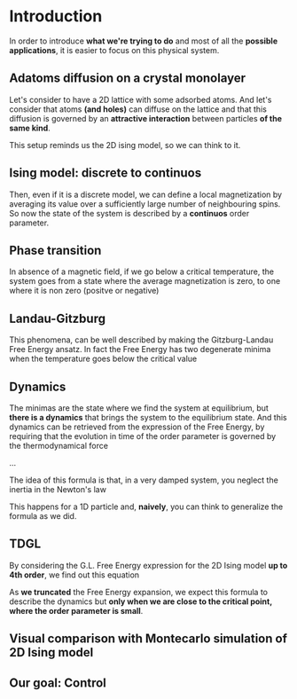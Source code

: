 # Introduction
In order to introduce **what we're trying to do** and most of all the **possible applications**, it is easier to focus on this physical system.

## Adatoms diffusion on a crystal monolayer
Let's consider to have a 2D lattice with some adsorbed atoms.
And let's consider that atoms **(and holes)** can diffuse on the lattice and that this diffusion is governed by an **attractive interaction** between particles **of the same kind**.

This setup reminds us the 2D ising model, so we can think to it.

## Ising model: discrete to continuos
Then, even if it is a discrete model, we can define a local magnetization by averaging its value over a sufficiently large number of neighbouring spins.
So now the state of the system is described by a **continuos** order parameter.

## Phase transition
In absence of a magnetic field, if we go below a critical temperature, the system goes from a state where the average magnetization is zero, to one where it is non zero (positve or negative)

## Landau-Gitzburg
This phenomena, can be well described by making the Gitzburg-Landau Free Energy ansatz.
In fact the Free Energy has two degenerate minima when the temperature goes below the critical value

## Dynamics
The minimas are the state where we find the system at equilibrium, but **there is a dynamics** that brings the system to the equilibrium state.
And this dynamics can be retrieved from the expression of the Free Energy, by requiring that the evolution in time of the order parameter is governed by the thermodynamical force

...

The idea of this formula is that, in a very damped system, you neglect the inertia in the Newton's law

This happens for a 1D particle and, **naively**, you can think to generalize the formula as we did.

## TDGL
By considering the G.L. Free Energy expression for the 2D Ising model **up to 4th order**, we find out this equation

As **we truncated** the Free Energy expansion, we expect this formula to describe the dynamics but **only when we are close to the critical point, where the order parameter is small**.


## Visual comparison with Montecarlo simulation of 2D Ising model


## Our goal: Control

